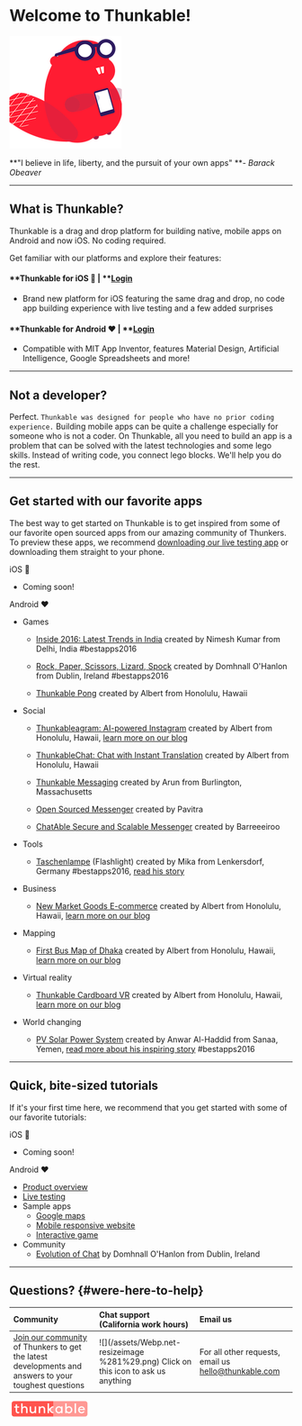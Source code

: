 # Welcome to Thunkable!

![](/assets/logo-beaver.png)

**"I believe in life, liberty, and the pursuit of your own apps" **_- Barack Obeaver_

---

## What is Thunkable?

Thunkable is a drag and drop platform for building native, mobile apps on Android and now iOS. No coding required.

Get familiar with our platforms and explore their features:

#### **Thunkable for iOS ** \|** **[**Login**](https://ios.thunkable.com/#/login?_k=ptmhad)

* Brand new platform for iOS featuring the same drag and drop, no code app building experience with live testing and a few added surprises

#### **Thunkable for Android **❤** **\|** **[**Login**](http://app.thunkable.com/)

* Compatible with MIT App Inventor, features Material Design, Artificial Intelligence, Google Spreadsheets and more!

---

## Not a developer?

Perfect.  `Thunkable was designed for people who have no prior coding experience.` Building mobile apps can be quite a challenge especially for someone who is not a coder. On Thunkable, all you need to build an app is a problem that can be solved with the latest technologies and some lego skills. Instead of writing code, you connect lego blocks. We'll help you do the rest.

---

## Get started with our favorite apps

The best way to get started on Thunkable is to get inspired from some of our favorite open sourced apps from our amazing community of Thunkers.  To preview these apps, we recommend [downloading our live testing app](https://play.google.com/store/apps/details?id=com.thunkable.appinventor.aicompanion3&hl=en) or downloading them straight to your phone.

iOS 

* Coming soon!

Android ❤

* Games

  * [Inside 2016: Latest Trends in India](#) created by Nimesh Kumar from Delhi, India \#bestapps2016

  * [Rock, Paper, Scissors, Lizard, Spock](#) created by Domhnall O'Hanlon from Dublin, Ireland \#bestapps2016

  * [Thunkable Pong](https://goo.gl/eEkDms) created by Albert from Honolulu, Hawaii

* Social

  * [Thunkableagram: AI-powered Instagram](#) created by Albert from Honolulu, Hawaii, [learn more on our blog](#)

  * [ThunkableChat: Chat with Instant Translation](https://www.gitbook.com/book/albertching/thunkable-docs/edit#) created by Albert from Honolulu, Hawaii

  * [Thunkable Messaging](https://www.gitbook.com/book/thunkable/thunkable-docs/edit#) created by Arun from Burlington, Massachusetts

  * [Open Sourced Messenger](https://community.thunkable.com/t/chat-opensource-messenger/3609) created by Pavitra

  * [ChatAble Secure and Scalable Messenger](https://community.thunkable.com/t/chatable-a-chat-system/5328?u=barreeeiroo) created by Barreeeiroo

* Tools

  * [Taschenlampe](#) \(Flashlight\) created by Mika from Lenkersdorf, Germany \#bestapps2016, [read his story](https://blog.thunkable.com/how-app-development-changed-mikas-life-and-allows-him-to-give-back-to-his-community-c80a5d7d3c47)

* Business

  * [New Market Goods E-commerce](#) created by Albert from Honolulu, Hawaii, [learn more on our blog](#)

* Mapping

  * [First Bus Map of Dhaka](#) created by Albert from Honolulu, Hawaii, [learn more on our blog](#)

* Virtual reality

  * [Thunkable Cardboard VR](#) created by Albert from Honolulu, Hawaii, [learn more on our blog](#)

* World changing

  * [PV Solar Power System](#) created by Anwar Al-Haddid from Sanaa, Yemen, [read more about his inspiring story](#) \#bestapps2016

---

## Quick, bite-sized tutorials

If it's your first time here, we recommend that you get started with some of our favorite tutorials:

iOS 

* Coming soon!

Android ❤

* [Product overview](https://www.youtube.com/watch?v=hZ7z3t-98O0)
* [Live testing](https://www.youtube.com/watch?v=igGYHXfgawQ)
* Sample apps
  * [Google maps ](https://www.youtube.com/watch?v=dXi55Rai7pQ)
  * [Mobile responsive website](https://www.youtube.com/watch?v=dXi55Rai7pQ)
  * [Interactive game](https://www.youtube.com/watch?v=OJAmgDQjS4Q&t=125s)
* Community
  * [Evolution of Chat](https://domhnallohanlon.gitbooks.io/the-evolution-of-chat/content/) by Domhnall O'Hanlon from Dublin, Ireland

---

## Questions? {#were-here-to-help}

| Community | Chat support \(California work hours\) | Email us |
| :--- | :--- | :--- |
| [Join our community](https://community.thunkable.com/) of Thunkers to get the latest developments and answers to your toughest questions | ![](/assets/Webp.net-resizeimage %281%29.png) Click on this icon to ask us anything | For all other requests, email us [hello@thunkable.com](mailto:hello@thunkable.com) |

![](/assets/logo-thunkable.png)

